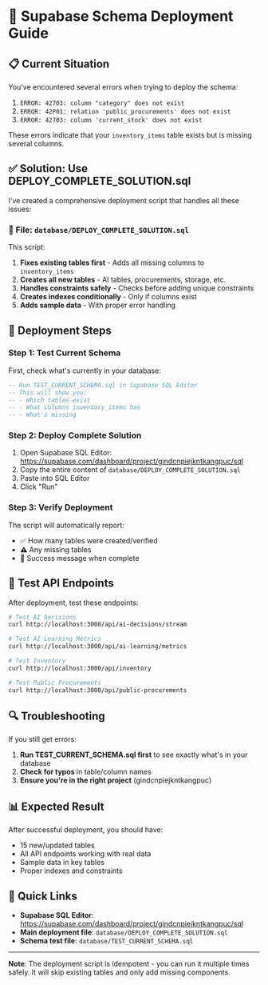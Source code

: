 # 🚀 Supabase Schema Deployment Guide

## 📋 Current Situation

You've encountered several errors when trying to deploy the schema:
1. `ERROR: 42703: column "category" does not exist`
2. `ERROR: 42P01: relation 'public_procurements' does not exist`
3. `ERROR: 42703: column 'current_stock' does not exist`

These errors indicate that your `inventory_items` table exists but is missing several columns.

## ✅ Solution: Use DEPLOY_COMPLETE_SOLUTION.sql

I've created a comprehensive deployment script that handles all these issues:

### 📂 File: `database/DEPLOY_COMPLETE_SOLUTION.sql`

This script:
1. **Fixes existing tables first** - Adds all missing columns to `inventory_items`
2. **Creates all new tables** - AI tables, procurements, storage, etc.
3. **Handles constraints safely** - Checks before adding unique constraints
4. **Creates indexes conditionally** - Only if columns exist
5. **Adds sample data** - With proper error handling

## 🔧 Deployment Steps

### Step 1: Test Current Schema
First, check what's currently in your database:

```sql
-- Run TEST_CURRENT_SCHEMA.sql in Supabase SQL Editor
-- This will show you:
-- - Which tables exist
-- - What columns inventory_items has
-- - What's missing
```

### Step 2: Deploy Complete Solution
1. Open Supabase SQL Editor: https://supabase.com/dashboard/project/gindcnpiejkntkangpuc/sql
2. Copy the entire content of `database/DEPLOY_COMPLETE_SOLUTION.sql`
3. Paste into SQL Editor
4. Click "Run"

### Step 3: Verify Deployment
The script will automatically report:
- ✅ How many tables were created/verified
- ⚠️ Any missing tables
- 🎉 Success message when complete

## 🧪 Test API Endpoints

After deployment, test these endpoints:

```bash
# Test AI Decisions
curl http://localhost:3000/api/ai-decisions/stream

# Test AI Learning Metrics
curl http://localhost:3000/api/ai-learning/metrics

# Test Inventory
curl http://localhost:3000/api/inventory

# Test Public Procurements
curl http://localhost:3000/api/public-procurements
```

## 🔍 Troubleshooting

If you still get errors:

1. **Run TEST_CURRENT_SCHEMA.sql first** to see exactly what's in your database
2. **Check for typos** in table/column names
3. **Ensure you're in the right project** (gindcnpiejkntkangpuc)

## 📊 Expected Result

After successful deployment, you should have:
- 15 new/updated tables
- All API endpoints working with real data
- Sample data in key tables
- Proper indexes and constraints

## 🎯 Quick Links

- **Supabase SQL Editor**: https://supabase.com/dashboard/project/gindcnpiejkntkangpuc/sql
- **Main deployment file**: `database/DEPLOY_COMPLETE_SOLUTION.sql`
- **Schema test file**: `database/TEST_CURRENT_SCHEMA.sql`

---

**Note**: The deployment script is idempotent - you can run it multiple times safely. It will skip existing tables and only add missing components.